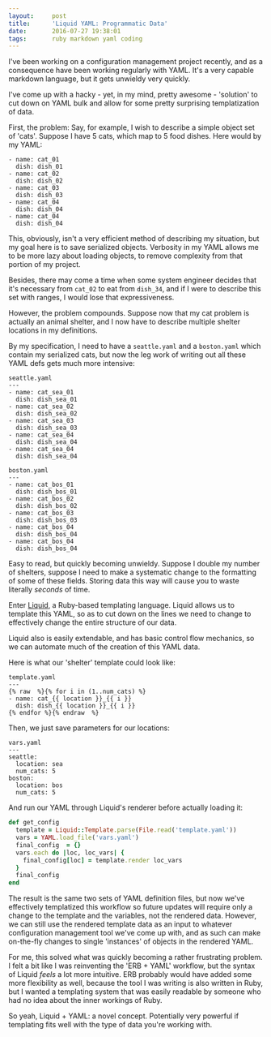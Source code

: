 ```yaml
---
layout:     post
title:      'Liquid YAML: Programmatic Data'
date:       2016-07-27 19:38:01
tags:       ruby markdown yaml coding
---
```


I've been working on a configuration management project recently, and as a consequence have been working regularly with YAML. It's a very capable markdown language, but it gets unwieldy very quickly.

I've come up with a hacky - yet, in my mind, pretty awesome - 'solution' to cut down on YAML bulk and allow for some pretty surprising templatization of data.<!--break-->

First, the problem: Say, for example, I wish to describe a simple object set of 'cats'. Suppose I have 5 cats, which map to 5 food dishes. Here would by my YAML:

```
- name: cat_01
  dish: dish_01
- name: cat_02
  dish: dish_02
- name: cat_03
  dish: dish_03
- name: cat_04
  dish: dish_04
- name: cat_04
  dish: dish_04
```

This, obviously, isn't a very efficient method of describing my situation, but my goal here is to save serialized objects. Verbosity in my YAML allows me to be more lazy about loading objects, to remove complexity from that portion of my project.

Besides, there may come a time when some system engineer decides that it's necessary from `cat_02` to eat from `dish_34`, and if I were to describe this set with ranges, I would lose that expressiveness.

However, the problem compounds. Suppose now that my cat problem is actually an animal shelter, and I now have to describe multiple shelter locations in my definitions.

By my specification, I need to have a `seattle.yaml` and a `boston.yaml` which contain my serialized cats, but now the leg work of writing out all these YAML defs gets much more intensive:

```
seattle.yaml
---
- name: cat_sea_01
  dish: dish_sea_01
- name: cat_sea_02
  dish: dish_sea_02
- name: cat_sea_03
  dish: dish_sea_03
- name: cat_sea_04
  dish: dish_sea_04
- name: cat_sea_04
  dish: dish_sea_04

boston.yaml
---
- name: cat_bos_01
  dish: dish_bos_01
- name: cat_bos_02
  dish: dish_bos_02
- name: cat_bos_03
  dish: dish_bos_03
- name: cat_bos_04
  dish: dish_bos_04
- name: cat_bos_04
  dish: dish_bos_04
```

Easy to read, but quickly becoming unwieldy. Suppose I double my number of shelters, suppose I need to make a systematic change to the formatting of some of these fields. Storing data this way will cause you to waste literally *seconds* of time.

Enter [Liquid](https://shopify.github.io/liquid/), a Ruby-based templating language. Liquid allows us to template this YAML, so as to cut down on the lines we need to change to effectively change the entire structure of our data.

Liquid also is easily extendable, and has basic control flow mechanics, so we can automate much of the creation of this YAML data.

Here is what our 'shelter' template could look like:

```
template.yaml
---
{% raw  %}{% for i in (1..num_cats) %}
- name: cat_{{ location }}_{{ i }}
  dish: dish_{{ location }}_{{ i }}
{% endfor %}{% endraw  %}
```

Then, we just save parameters for our locations:

```
vars.yaml
---
seattle:
  location: sea
  num_cats: 5
boston:
  location: bos
  num_cats: 5
```

And run our YAML through Liquid's renderer before actually loading it:

```ruby
def get_config
  template = Liquid::Template.parse(File.read('template.yaml'))
  vars = YAML.load_file('vars.yaml')
  final_config  = {}
  vars.each do |loc, loc_vars| {
    final_config[loc] = template.render loc_vars
  }
  final_config
end
```

The result is the same two sets of YAML definition files, but now we've effectively templatized this workflow so future updates will require only a change to the template and the variables, not the rendered data. However, we can still use the rendered template data as an input to whatever configuration management tool we've come up with, and as such can make on-the-fly changes to single 'instances' of objects in the rendered YAML.

For me, this solved what was quickly becoming a rather frustrating problem. I felt a bit like I was reinventing the 'ERB + YAML' workflow, but the syntax of Liquid *feels* a lot more intuitive. ERB probably would have added some more flexibility as well, because the tool I was writing is also written in Ruby, but I wanted a templating system that was easily readable by someone who had no idea about the inner workings of Ruby.

So yeah, Liquid + YAML: a novel concept. Potentially very powerful if templating fits well with the type of data you're working with.